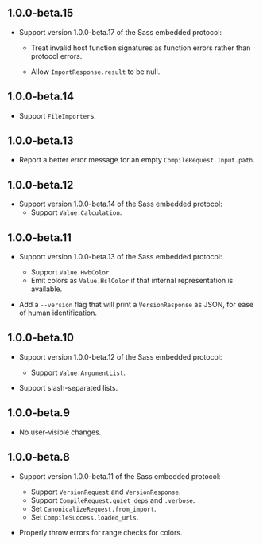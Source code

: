 ## 1.0.0-beta.15

* Support version 1.0.0-beta.17 of the Sass embedded protocol:

  * Treat invalid host function signatures as function errors rather than
    protocol errors.

  * Allow `ImportResponse.result` to be null.

## 1.0.0-beta.14

* Support `FileImporter`s.

## 1.0.0-beta.13

* Report a better error message for an empty `CompileRequest.Input.path`.

## 1.0.0-beta.12

* Support version 1.0.0-beta.14 of the Sass embedded protocol:
  * Support `Value.Calculation`.

## 1.0.0-beta.11

* Support version 1.0.0-beta.13 of the Sass embedded protocol:
  * Support `Value.HwbColor`.
  * Emit colors as `Value.HslColor` if that internal representation is
    available.

* Add a `--version` flag that will print a `VersionResponse` as JSON, for ease
  of human identification.

## 1.0.0-beta.10

* Support version 1.0.0-beta.12 of the Sass embedded protocol:
  * Support `Value.ArgumentList`.

* Support slash-separated lists.

## 1.0.0-beta.9

* No user-visible changes.

## 1.0.0-beta.8

* Support version 1.0.0-beta.11 of the Sass embedded protocol:
  * Support `VersionRequest` and `VersionResponse`.
  * Support `CompileRequest.quiet_deps` and `.verbose`.
  * Set `CanonicalizeRequest.from_import`.
  * Set `CompileSuccess.loaded_urls`.

* Properly throw errors for range checks for colors.
